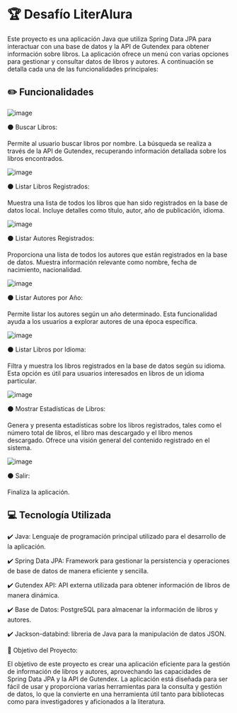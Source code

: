<h1> 🏆 Desafío LiterAlura </h1>


Este proyecto es una aplicación Java que utiliza Spring Data JPA para interactuar con una base de datos y la API de Gutendex para obtener información sobre libros. La aplicación ofrece un menú con varias opciones para gestionar y consultar datos de libros y autores. A continuación se detalla cada una de las funcionalidades principales:

<h2> ✏️ Funcionalidades </h2>

![image](https://github.com/CARLOSRIOS25/challenge-literalura/assets/157416493/37e6d6bc-fcb5-4620-9feb-667ee532fd06)


⚫ Buscar Libros:

Permite al usuario buscar libros por nombre.
La búsqueda se realiza a través de la API de Gutendex, recuperando información detallada sobre los libros encontrados.

![image](https://github.com/CARLOSRIOS25/challenge-literalura/assets/157416493/ec3da914-2adb-4a7c-ab2f-2ccfe16c487c)


⚫ Listar Libros Registrados:

Muestra una lista de todos los libros que han sido registrados en la base de datos local.
Incluye detalles como título, autor, año de publicación, idioma.

![image](https://github.com/CARLOSRIOS25/challenge-literalura/assets/157416493/c9f0ffe7-154b-46a2-8f09-f41bd9fe87a6)


⚫ Listar Autores Registrados:

Proporciona una lista de todos los autores que están registrados en la base de datos.
Muestra información relevante como nombre, fecha de nacimiento, nacionalidad.

![image](https://github.com/CARLOSRIOS25/challenge-literalura/assets/157416493/4205182a-9c93-4661-bd3e-048f459b8a7c)


⚫ Listar Autores por Año:

Permite listar los autores según un año determinado.
Esta funcionalidad ayuda a los usuarios a explorar autores de una época específica.

![image](https://github.com/CARLOSRIOS25/challenge-literalura/assets/157416493/c98118a9-0123-44db-a61c-cca78b9ae8ab)


⚫ Listar Libros por Idioma:

Filtra y muestra los libros registrados en la base de datos según su idioma.
Esta opción es útil para usuarios interesados en libros de un idioma particular.

![image](https://github.com/CARLOSRIOS25/challenge-literalura/assets/157416493/d52885f1-cd75-4498-bdd4-5eefc4e429be)


⚫ Mostrar Estadísticas de Libros:

Genera y presenta estadísticas sobre los libros registrados, tales como el número total de libros, el libro mas descargado y el libro menos descargado.
Ofrece una visión general del contenido registrado en el sistema.

![image](https://github.com/CARLOSRIOS25/challenge-literalura/assets/157416493/16fbf40f-8ba2-4fbd-9f55-015bb3212321)


⚫ Salir:

Finaliza la aplicación.


<h2> 💻 Tecnología Utilizada </h2>

✔️ Java: Lenguaje de programación principal utilizado para el desarrollo de la aplicación.

✔️ Spring Data JPA: Framework para gestionar la persistencia y operaciones de base de datos de manera eficiente y sencilla.

✔️ Gutendex API: API externa utilizada para obtener información de libros de manera dinámica.

✔️ Base de Datos: PostgreSQL para almacenar la información de libros y autores.

✔️ Jackson-databind: libreria de Java para la manipulación de datos JSON.



🔹 Objetivo del Proyecto:

El objetivo de este proyecto es crear una aplicación eficiente para la gestión de información de libros y autores, aprovechando las capacidades de Spring Data JPA y la API de Gutendex. La aplicación está diseñada para ser fácil de usar y proporciona varias herramientas para la consulta y gestión de datos, lo que la convierte en una herramienta útil tanto para bibliotecas como para investigadores y aficionados a la literatura.
